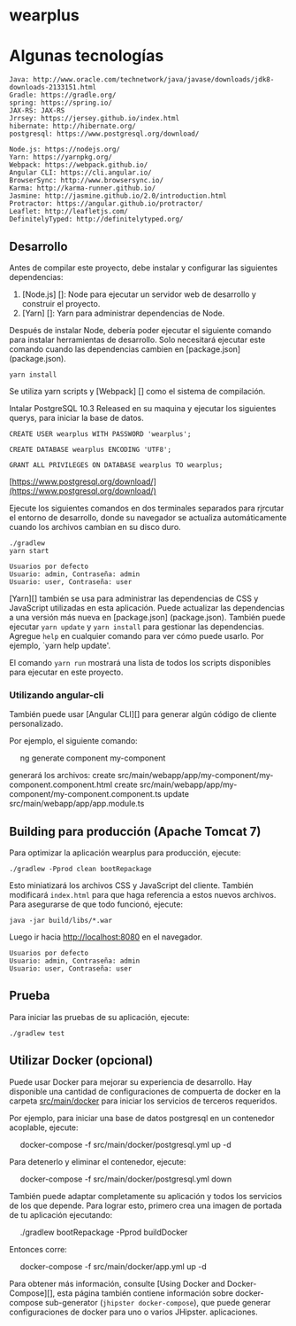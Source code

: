 # wearplus


# Algunas tecnologías

    Java: http://www.oracle.com/technetwork/java/javase/downloads/jdk8-downloads-2133151.html
    Gradle: https://gradle.org/
    spring: https://spring.io/
    JAX-RS: JAX-RS
    Jrrsey: https://jersey.github.io/index.html
    hibernate: http://hibernate.org/
    postgresql: https://www.postgresql.org/download/

    Node.js: https://nodejs.org/
    Yarn: https://yarnpkg.org/
    Webpack: https://webpack.github.io/
    Angular CLI: https://cli.angular.io/
    BrowserSync: http://www.browsersync.io/
    Karma: http://karma-runner.github.io/
    Jasmine: http://jasmine.github.io/2.0/introduction.html
    Protractor: https://angular.github.io/protractor/
    Leaflet: http://leafletjs.com/
    DefinitelyTyped: http://definitelytyped.org/
    
## Desarrollo

Antes de compilar este proyecto, debe instalar y configurar las siguientes dependencias:

1. [Node.js] []: Node para ejecutar un servidor web de desarrollo y construir el proyecto.
2. [Yarn] []: Yarn para administrar dependencias de Node.

Después de instalar Node, debería poder ejecutar el siguiente comando para instalar herramientas de desarrollo.
Solo necesitará ejecutar este comando cuando las dependencias cambien en [package.json] (package.json).

    yarn install

Se utiliza yarn scripts y [Webpack] [] como el sistema de compilación.

Intalar PostgreSQL 10.3 Released en su maquina y ejecutar los siguientes querys, para iniciar la base de datos.

```
CREATE USER wearplus WITH PASSWORD 'wearplus';

CREATE DATABASE wearplus ENCODING 'UTF8';

GRANT ALL PRIVILEGES ON DATABASE wearplus TO wearplus;
```

[https://www.postgresql.org/download/](https://www.postgresql.org/download/)

Ejecute los siguientes comandos en dos terminales separados para rjrcutar el entorno de desarrollo, donde su navegador
se actualiza automáticamente cuando los archivos cambian en su disco duro.

    ./gradlew
    yarn start

```
Usuarios por defecto
Usuario: admin, Contraseña: admin
Usuario: user, Contraseña: user
```

[Yarn][] también se usa para administrar las dependencias de CSS y JavaScript utilizadas en esta aplicación. Puede actualizar las dependencias a una versión más nueva en [package.json] (package.json). También puede ejecutar `yarn update` y `yarn install` para gestionar las dependencias.
Agregue `help` en cualquier comando para ver cómo puede usarlo. Por ejemplo, `yarn help update'.

El comando `yarn run` mostrará una lista de todos los scripts disponibles para ejecutar en este proyecto.

### Utilizando angular-cli

También puede usar [Angular CLI][] para generar algún código de cliente personalizado.

Por ejemplo, el siguiente comando:

     ng generate component my-component

generará los archivos:
    create src/main/webapp/app/my-component/my-component.component.html
    create src/main/webapp/app/my-component/my-component.component.ts
    update src/main/webapp/app/app.module.ts


## Building para producción (Apache Tomcat 7)

Para optimizar la aplicación wearplus para producción, ejecute:

    ./gradlew -Pprod clean bootRepackage

Esto miniatizará los archivos CSS y JavaScript del cliente. También modificará `index.html` para que haga referencia a estos nuevos archivos. Para asegurarse de que todo funcionó, ejecute:

    java -jar build/libs/*.war

Luego ir hacia [http://localhost:8080](http://localhost:8080) en el navegador.

```
Usuarios por defecto
Usuario: admin, Contraseña: admin
Usuario: user, Contraseña: user
```

## Prueba

Para iniciar las pruebas de su aplicación, ejecute:

    ./gradlew test

## Utilizar Docker (opcional)

Puede usar Docker para mejorar su experiencia de desarrollo. Hay disponible una cantidad de configuraciones de compuerta de docker en la carpeta [src/main/docker](src/main/docker) para iniciar los servicios de terceros requeridos.

Por ejemplo, para iniciar una base de datos postgresql en un contenedor acoplable, ejecute:

     docker-compose -f src/main/docker/postgresql.yml up -d

Para detenerlo y eliminar el contenedor, ejecute:

     docker-compose -f src/main/docker/postgresql.yml down

También puede adaptar completamente su aplicación y todos los servicios de los que depende.
Para lograr esto, primero crea una imagen de portada de tu aplicación ejecutando:

     ./gradlew bootRepackage -Pprod buildDocker

Entonces corre:

      docker-compose -f src/main/docker/app.yml up -d

Para obtener más información, consulte [Using Docker and Docker-Compose][], esta página también contiene información sobre docker-compose sub-generator (`jhipster docker-compose`), que puede generar configuraciones de docker para uno o varios JHipster. aplicaciones.
